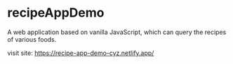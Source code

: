 # recipeAppDemo

A web application based on vanilla JavaScript, which can query the recipes of various foods.

visit site: https://recipe-app-demo-cyz.netlify.app/
